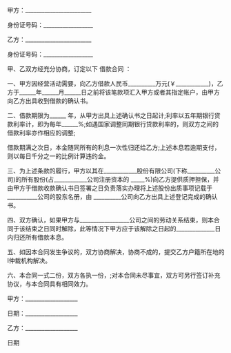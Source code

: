 
 


甲方：________________________


身份证号码：__________________


乙方：________________________


身份证号码：__________________


甲、乙双方经充分协商，订定以下
借款合同
：


一、甲方因经营活动需要，向乙方借款人民币__________万元(￥____________)，乙方于______年______月______日之前将该笔款项汇入甲方或者其指定帐户，由甲方向乙方出具收到借款的确认书。


二、借款期限为______ 年，从甲方出具上述确认书之日起计;利率以五年期银行贷款利率计，即为每年______%;如遇国家调整同期银行贷款利率的，则双方之间的借款利率亦作相应的调整;


借款期满之次日，本金随同所有的利息一次性归还给乙方;上述本息若逾期支付，则以每日千分之一的比例计算违约金。


三、为上述条款的履行，甲方以其在____________股份有限公司(下称__________公司)的所有股份(占____________公司注册资本的 _____%)向乙方提供质押担保，并由甲方于借款收款确认书日签署之日负责落实办理将上述股份出质事项记载于___________公司的股东名册，由 __________公司向乙方出具上述登记完成的确认书。


四、双方确认，如果甲方与__________________公司之间的劳动关系结束，则本合同于该结束之日同时解除，此等情况下甲方应于该解除之日起的______________日内归还所有借款本息。


五、如因本合同发生争议的，双方协商解决，协商不成的，提交乙方户籍所在地的I仲裁机构解决。


六、本合同一式二份，双方各执一份，;对本合同未尽事宜，双方可另行签订补充协议，与本合同具有相同效力。


甲方：___________________


日期：___________________


乙方：___________________


日期
 


 

 
 
 
 
 
  


  
 

  


  


  
 
 
 
 

